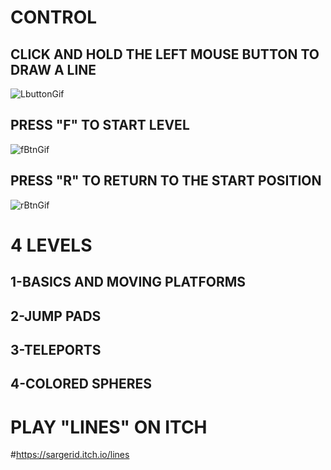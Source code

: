 # CONTROL

## CLICK AND HOLD THE LEFT MOUSE BUTTON TO DRAW A LINE
![LbuttonGif](https://github.com/Sargerid/Lines/assets/113148959/802be703-135d-4e69-a187-6e07d96f3f31)

## PRESS "F" TO START LEVEL
![fBtnGif](https://github.com/Sargerid/Lines/assets/113148959/f0405d20-99fb-46c9-8e13-d31841a63490)

## PRESS "R" TO RETURN TO THE START POSITION
![rBtnGif](https://github.com/Sargerid/Lines/assets/113148959/fcee1f5b-d117-4239-8451-53bf9c3b9e14)

# 4 LEVELS

## 1-BASICS AND MOVING PLATFORMS
## 2-JUMP PADS
## 3-TELEPORTS
## 4-COLORED SPHERES

# PLAY "LINES" ON ITCH
#https://sargerid.itch.io/lines







